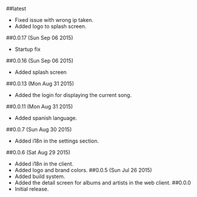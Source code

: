##latest
* Fixed issue with wrong ip taken.
* Added logo to splash screen.

##0.0.17 (Sun Sep 06 2015)
* Startup fix

##0.0.16 (Sun Sep 06 2015)
* Added splash screen

##0.0.13 (Mon Aug 31 2015)
* Added the login for displaying the current song.

##0.0.11 (Mon Aug 31 2015)
* Added spanish language.

##0.0.7 (Sun Aug 30 2015)
* Added i18n in the settings section.

##0.0.6 (Sat Aug 29 2015)
* Added i18n in the client.
* Added logo and brand colors.
##0.0.5 (Sun Jul 26 2015)
* Added build system.
* Added the detail screen for albums and artists in the web client.
##0.0.0
* Initial release.
